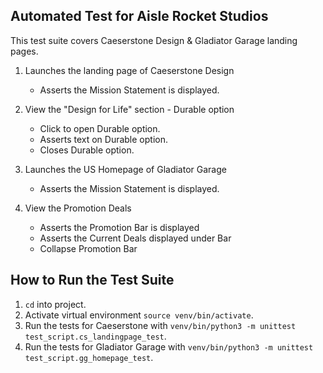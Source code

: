 ## Automated Test for Aisle Rocket Studios

This test suite covers Caeserstone Design & Gladiator Garage landing pages.


   1. Launches the landing page of Caeserstone Design
         - Asserts the Mission Statement is displayed.

   2. View the "Design for Life" section - Durable option
         - Click to open Durable option.
         - Asserts text on Durable option.
         - Closes Durable option.

   3. Launches the US Homepage of Gladiator Garage
         - Asserts the Mission Statement is displayed.

   4. View the Promotion Deals
         - Asserts the Promotion Bar is displayed
         - Asserts the Current Deals displayed under Bar
         - Collapse Promotion Bar


## How to Run the Test Suite

   1. `cd` into project.
   2. Activate virtual environment `source venv/bin/activate`.
   3. Run the tests for Caeserstone with `venv/bin/python3 -m unittest test_script.cs_landingpage_test`.
   4. Run the tests for Gladiator Garage with `venv/bin/python3 -m unittest test_script.gg_homepage_test`.
